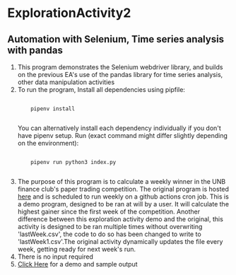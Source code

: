# ExplorationActivity2
<h2>Automation with Selenium, Time series analysis with pandas</h2>
<ol>
    <li>This program demonstrates the Selenium webdriver library, and builds on the previous EA's use of the pandas library for time series analysis, other data manipulation activities</li>
    <li>To run the program, Install all dependencies using pipfile:
    <pre><code>
    pipenv install
    </pre></code>
    You can alternatively install each dependency individually if you don't have pipenv setup.
    Run (exact command might differ slightly depending on the environment): 
    <pre><code>
    pipenv run python3 index.py
    </pre></code>
    </li>
    <li>The purpose of this program is to calculate a weekly winner in the UNB finance club's paper trading competition. The original program is hosted <a href="https://github.com/Khalid0md/marketwatch-weekly-movers">here</a> and is scheduled to run weekly on a github actions cron job. This is a demo program, designed to be ran at will by a user. It will calculate the highest gainer since the first week of the competition. Another difference between this exploration activity demo and the original, this activity is designed to be ran multiple times without overwriting 'lastWeek.csv', the code to do so has been changed to write to 'lastWeek1.csv'.The original activity dynamically updates the file every week, getting ready for next week's run.</li>
    <li>There is no input required</li>
    <li><a href="https://www.youtube.com/watch?v=yVLYUxy0wac">Click Here</a> for a demo and sample output</li>
</ol>